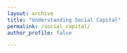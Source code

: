 ```yaml
---
layout: archive
title: "Understanding Social Capital"
permalink: /social_capital/
author_profile: false

---
```


